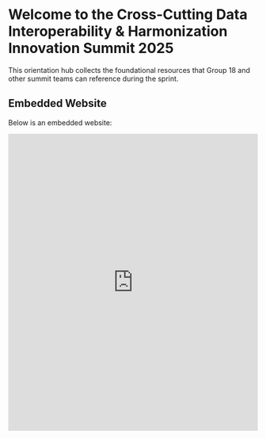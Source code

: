 # Welcome to the Cross-Cutting Data Interoperability & Harmonization Innovation Summit 2025

This orientation hub collects the foundational resources that Group 18 and other summit teams can reference during the sprint.

## Embedded Website

Below is an embedded website:

<iframe src="https://cu-esiil.github.io/WG_PI_Orientation/#1" width="100%" height="600" frameborder="0" allowfullscreen></iframe>

